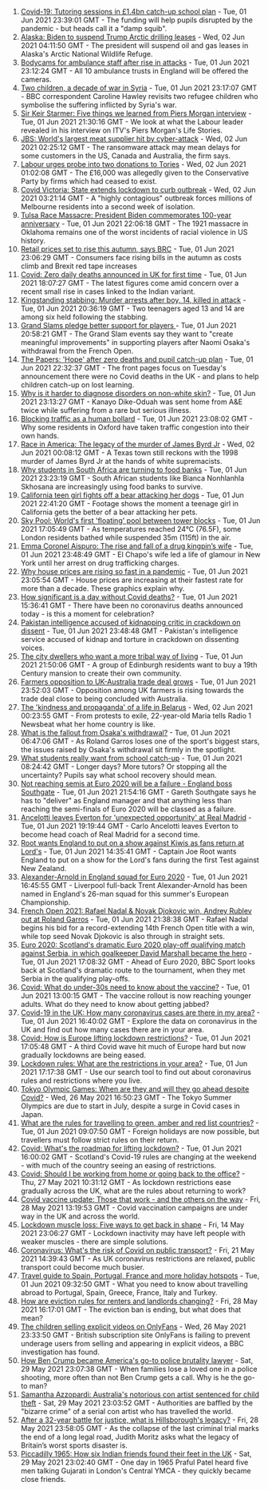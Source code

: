 1. [Covid-19: Tutoring sessions in £1.4bn catch-up school plan](https://www.bbc.co.uk/news/education-57320450) - Tue, 01 Jun 2021 23:39:01 GMT - The funding will help pupils disrupted by the pandemic - but heads call it a "damp squib".
2. [Alaska: Biden to suspend Trump Arctic drilling leases](https://www.bbc.co.uk/news/world-us-canada-57322511) - Wed, 02 Jun 2021 04:11:50 GMT - The president will suspend oil and gas leases in Alaska's Arctic National Wildlife Refuge.
3. [Bodycams for ambulance staff after rise in attacks](https://www.bbc.co.uk/news/health-57318424) - Tue, 01 Jun 2021 23:12:24 GMT - All 10 ambulance trusts in England will be offered the cameras.
4. [Two children, a decade of war in Syria](https://www.bbc.co.uk/news/world-middle-east-57288266) - Tue, 01 Jun 2021 23:17:07 GMT - BBC correspondent Caroline Hawley revisits two refugee children who symbolise the suffering inflicted by Syria's war.
5. [Sir Keir Starmer: Five things we learned from Piers Morgan interview](https://www.bbc.co.uk/news/uk-politics-57321990) - Tue, 01 Jun 2021 21:30:16 GMT - We look at what the Labour leader revealed in his interview on ITV's Piers Morgan's Life Stories.
6. [JBS: World's largest meat supplier hit by cyber-attack](https://www.bbc.co.uk/news/world-us-canada-57318965) - Wed, 02 Jun 2021 02:25:12 GMT - The ransomware attack may mean delays for some customers in the US, Canada and Australia, the firm says.
7. [Labour urges probe into two donations to Tories](https://www.bbc.co.uk/news/uk-politics-57325474) - Wed, 02 Jun 2021 01:02:08 GMT - The £16,000 was allegedly given to the Conservative Party by firms which had ceased to exist.
8. [Covid Victoria: State extends lockdown to curb outbreak](https://www.bbc.co.uk/news/world-australia-57325513) - Wed, 02 Jun 2021 03:21:14 GMT - A "highly contagious" outbreak forces millions of Melbourne residents into a second week of isolation.
9. [Tulsa Race Massacre: President Biden commemorates 100-year anniversary](https://www.bbc.co.uk/news/world-us-canada-57323200) - Tue, 01 Jun 2021 22:06:18 GMT - The 1921 massacre in Oklahoma remains one of the worst incidents of racial violence in US history.
10. [Retail prices set to rise this autumn, says BRC](https://www.bbc.co.uk/news/business-57314680) - Tue, 01 Jun 2021 23:06:29 GMT - Consumers face rising bills in the autumn as costs climb and Brexit red tape increases
11. [Covid: Zero daily deaths announced in UK for first time](https://www.bbc.co.uk/news/uk-57320320) - Tue, 01 Jun 2021 18:07:27 GMT - The latest figures come amid concern over a recent small rise in cases linked to the Indian variant.
12. [Kingstanding stabbing: Murder arrests after boy, 14, killed in attack](https://www.bbc.co.uk/news/uk-england-birmingham-57323546) - Tue, 01 Jun 2021 20:36:19 GMT - Two teenagers aged 13 and 14 are among six held following the stabbing.
13. [Grand Slams pledge better support for players ](https://www.bbc.co.uk/sport/tennis/57323649) - Tue, 01 Jun 2021 20:58:21 GMT - The Grand Slam events say they want to "create meaningful improvements" in supporting players after Naomi Osaka's withdrawal from the French Open.
14. [The Papers: 'Hope' after zero deaths and pupil catch-up plan](https://www.bbc.co.uk/news/blogs-the-papers-57325023) - Tue, 01 Jun 2021 22:32:37 GMT - The front pages focus on Tuesday's announcement there were no Covid deaths in the UK - and plans to help children catch-up on lost learning.
15. [Why is it harder to diagnose disorders on non-white skin?](https://www.bbc.co.uk/news/health-57170842) - Tue, 01 Jun 2021 23:13:27 GMT - Kanayo Dike-Oduah was sent home from A&E twice while suffering from a rare but serious illness.
16. [Blocking traffic as a human bollard](https://www.bbc.co.uk/news/uk-57318104) - Tue, 01 Jun 2021 23:08:02 GMT - Why some residents in Oxford have taken traffic congestion into their own hands.
17. [Race in America: The legacy of the murder of James Byrd Jr](https://www.bbc.co.uk/news/world-us-canada-57285785) - Wed, 02 Jun 2021 00:08:12 GMT - A Texas town still reckons with the 1998 murder of James Byrd Jr at the hands of white supremacists.
18. [Why students in South Africa are turning to food banks](https://www.bbc.co.uk/news/world-africa-57315213) - Tue, 01 Jun 2021 23:23:19 GMT - South African students like Bianca Nonhlanhla Skhosana are increasingly using food banks to survive.
19. [California teen girl fights off a bear attacking her dogs](https://www.bbc.co.uk/news/world-us-canada-57325483) - Tue, 01 Jun 2021 22:41:20 GMT - Footage shows the moment a teenage girl in California gets the better of a bear attacking her pets.
20. [Sky Pool: World's first 'floating' pool between tower blocks](https://www.bbc.co.uk/news/uk-57323305) - Tue, 01 Jun 2021 17:05:49 GMT - As temperatures reached 24°C (76.5F), some London residents bathed while suspended 35m (115ft) in the air.
21. [Emma Coronel Aispuro: The rise and fall of a drug kingpin’s wife](https://www.bbc.co.uk/news/world-us-canada-57285786) - Tue, 01 Jun 2021 23:48:49 GMT - El Chapo's wife led a life of glamour in New York until her arrest on drug trafficking charges.
22. [Why house prices are rising so fast in a pandemic](https://www.bbc.co.uk/news/business-57260261) - Tue, 01 Jun 2021 23:05:54 GMT - House prices are increasing at their fastest rate for more than a decade. These graphics explain why.
23. [How significant is a day without Covid deaths?](https://www.bbc.co.uk/news/health-56604632) - Tue, 01 Jun 2021 15:36:41 GMT - There have been no coronavirus deaths announced today - is this a moment for celebration?
24. [Pakistan intelligence accused of kidnapping critic in crackdown on dissent](https://www.bbc.co.uk/news/world-asia-57241981) - Tue, 01 Jun 2021 23:48:48 GMT - Pakistan's intelligence service accused of kidnap and torture in crackdown on dissenting voices.
25. [The city dwellers who want a more tribal way of living](https://www.bbc.co.uk/news/uk-scotland-edinburgh-east-fife-57316602) - Tue, 01 Jun 2021 21:50:06 GMT - A group of Edinburgh residents want to buy a 19th Century mansion to create their own community.
26. [Farmers opposition to UK-Australia trade deal grows](https://www.bbc.co.uk/news/science-environment-57268681) - Tue, 01 Jun 2021 23:52:03 GMT - Opposition among UK farmers is rising towards the trade deal close to being concluded with Australia.
27. [The 'kindness and propaganda' of a life in Belarus](https://www.bbc.co.uk/news/newsbeat-57261580) - Wed, 02 Jun 2021 00:23:55 GMT - From protests to exile, 22-year-old Maria tells Radio 1 Newsbeat what her home country is like.
28. [What is the fallout from Osaka's withdrawal?](https://www.bbc.co.uk/sport/tennis/57311128) - Tue, 01 Jun 2021 06:47:06 GMT - As Roland Garros loses one of the sport's biggest stars, the issues raised by Osaka's withdrawal sit firmly in the spotlight.
29. [What students really want from school catch-up](https://www.bbc.co.uk/news/education-57246697) - Tue, 01 Jun 2021 08:24:42 GMT - Longer days? More tutors? Or stopping all the uncertainty? Pupils say what school recovery should mean.
30. [Not reaching semis at Euro 2020 will be a failure - England boss Southgate](https://www.bbc.co.uk/sport/football/57325398) - Tue, 01 Jun 2021 21:54:16 GMT - Gareth Southgate says he has to "deliver" as England manager and that anything less than reaching the semi-finals of Euro 2020 will be classed as a failure.
31. [Ancelotti leaves Everton for 'unexpected opportunity' at Real Madrid](https://www.bbc.co.uk/sport/football/57319559) - Tue, 01 Jun 2021 19:19:44 GMT - Carlo Ancelotti leaves Everton to become head coach of Real Madrid for a second time.
32. [Root wants England to put on a show against Kiwis as fans return at Lord's](https://www.bbc.co.uk/sport/cricket/57321098) - Tue, 01 Jun 2021 14:35:41 GMT - Captain Joe Root wants England to put on a show for the Lord's fans during the first Test against New Zealand.
33. [Alexander-Arnold in England squad for Euro 2020](https://www.bbc.co.uk/sport/football/57321188) - Tue, 01 Jun 2021 16:45:55 GMT - Liverpool full-back Trent Alexander-Arnold has been named in England's 26-man squad for this summer's European Championship.
34. [French Open 2021: Rafael Nadal & Novak Djokovic win, Andrey Rublev out at Roland Garros](https://www.bbc.co.uk/sport/tennis/57321629) - Tue, 01 Jun 2021 21:38:38 GMT - Rafael Nadal begins his bid for a record-extending 14th French Open title with a win, while top seed Novak Djokovic is also through in straight sets.
35. [Euro 2020: Scotland's dramatic Euro 2020 play-off qualifying match against Serbia, in which goalkeeper David Marshall became the hero](https://www.bbc.co.uk/sport/av/football/57266507) - Tue, 01 Jun 2021 17:08:32 GMT - Ahead of Euro 2020, BBC Sport looks back at Scotland's dramatic route to the tournament, when they met Serbia in the qualifying play-offs.
36. [Covid: What do under-30s need to know about the vaccine?](https://www.bbc.co.uk/news/health-57273875) - Tue, 01 Jun 2021 13:00:15 GMT - The vaccine rollout is now reaching younger adults. What do they need to know about getting jabbed?
37. [Covid-19 in the UK: How many coronavirus cases are there in my area?](https://www.bbc.co.uk/news/uk-51768274) - Tue, 01 Jun 2021 16:40:02 GMT - Explore the data on coronavirus in the UK and find out how many cases there are in your area.
38. [Covid: How is Europe lifting lockdown restrictions?](https://www.bbc.co.uk/news/explainers-53640249) - Tue, 01 Jun 2021 17:05:48 GMT - A third Covid wave hit much of Europe hard but now gradually lockdowns are being eased.
39. [Lockdown rules: What are the restrictions in your area?](https://www.bbc.co.uk/news/uk-54373904) - Tue, 01 Jun 2021 17:17:38 GMT - Use our search tool to find out about coronavirus rules and restrictions where you live.
40. [Tokyo Olympic Games: When are they and will they go ahead despite Covid?](https://www.bbc.co.uk/news/world-asia-57240044) - Wed, 26 May 2021 16:50:23 GMT - The Tokyo Summer Olympics are due to start in July, despite a surge in Covid cases in Japan.
41. [What are the rules for travelling to green, amber and red list countries?](https://www.bbc.co.uk/news/explainers-52544307) - Tue, 01 Jun 2021 09:07:50 GMT - Foreign holidays are now possible, but travellers must follow strict rules on their return.
42. [Covid: What's the roadmap for lifting lockdown?](https://www.bbc.co.uk/news/explainers-52530518) - Tue, 01 Jun 2021 16:00:02 GMT - Scotland's Covid-19 rules are changing at the weekend - with much of the country seeing an easing of restrictions.
43. [Covid: Should I be working from home or going back to the office?](https://www.bbc.co.uk/news/business-52567567) - Thu, 27 May 2021 10:31:12 GMT - As lockdown restrictions ease gradually across the UK, what are the rules about returning to work?
44. [Covid vaccine update: Those that work - and the others on the way](https://www.bbc.co.uk/news/health-51665497) - Fri, 28 May 2021 13:19:53 GMT - Covid vaccination campaigns are under way in the UK and across the world.
45. [Lockdown muscle loss: Five ways to get back in shape](https://www.bbc.co.uk/news/uk-56887390) - Fri, 14 May 2021 23:06:27 GMT - Lockdown inactivity may have left people with weaker muscles - there are simple solutions.
46. [Coronavirus: What's the risk of Covid on public transport?](https://www.bbc.co.uk/news/health-51736185) - Fri, 21 May 2021 14:39:43 GMT - As UK coronavirus restrictions are relaxed, public transport could become much busier.
47. [Travel guide to Spain, Portugal, France and more holiday hotspots](https://www.bbc.co.uk/news/explainers-56997931) - Tue, 01 Jun 2021 09:32:50 GMT - What you need to know about travelling abroad to Portugal, Spain, Greece, France, Italy and Turkey.
48. [How are eviction rules for renters and landlords changing?](https://www.bbc.co.uk/news/explainers-53860154) - Fri, 28 May 2021 16:17:01 GMT - The eviction ban is ending, but what does that mean?
49. [The children selling explicit videos on OnlyFans](https://www.bbc.co.uk/news/uk-57255983) - Wed, 26 May 2021 23:33:50 GMT - British subscription site OnlyFans is failing to prevent underage users from selling and appearing in explicit videos, a BBC investigation has found.
50. [How Ben Crump became America's go-to police brutality lawyer](https://www.bbc.co.uk/news/world-us-canada-57038162) - Sat, 29 May 2021 23:07:38 GMT - When families lose a loved one in a police shooting, more often than not Ben Crump gets a call. Why is he the go-to man?
51. [Samantha Azzopardi: Australia's notorious con artist sentenced for child theft](https://www.bbc.co.uk/news/world-australia-57284621) - Sat, 29 May 2021 23:03:52 GMT - Authorities are baffled by the "bizarre crime" of a serial con artist who has travelled the world.
52. [After a 32-year battle for justice, what is Hillsborough's legacy?](https://www.bbc.co.uk/news/uk-57281398) - Fri, 28 May 2021 23:58:05 GMT - As the collapse of the last criminal trial marks the end of a long legal road, Judith Moritz asks what the legacy of Britain’s worst sports disaster is.
53. [Piccadilly 1965: How six Indian friends found their feet in the UK](https://www.bbc.co.uk/news/stories-57285369) - Sat, 29 May 2021 23:02:40 GMT - One day in 1965 Praful Patel heard five men talking Gujarati in London's Central YMCA - they quickly became close friends.
